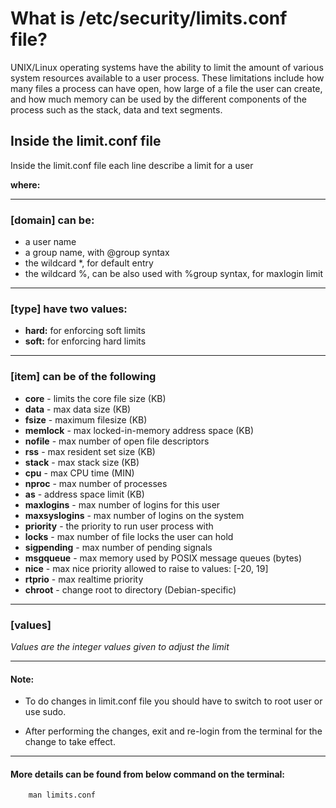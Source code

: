 # What is /etc/security/limits.conf file?

UNIX/Linux operating systems have the ability to limit the amount of various system resources available to a user process. These limitations include how many files a process can have open, how large of a file the user can create, and how much memory can be used by the different components of the process such as the stack, data and text segments.

## Inside the limit.conf file

Inside the limit.conf file each line describe a limit for a user

**where:**

---
### [domain] can be:
* a user name
* a group name, with @group syntax
* the wildcard *, for default entry
* the wildcard %, can be also used with %group syntax,
                 for maxlogin limit
---
### [type] have two values:
* **hard:** for enforcing soft limits
* **soft:** for enforcing hard limits
---
    
### [item] can be of the following

* **core** - limits the core file size (KB)
* **data** - max data size (KB)
* **fsize** - maximum filesize (KB)
* **memlock** - max locked-in-memory address space (KB)
* **nofile** - max number of open file descriptors
* **rss** - max resident set size (KB)
* **stack** - max stack size (KB)
* **cpu** - max CPU time (MIN)
* **nproc** - max number of processes
* **as** - address space limit (KB)
* **maxlogins** - max number of logins for this user
* **maxsyslogins** - max number of logins on the system
* **priority** - the priority to run user process with
* **locks** - max number of file locks the user can hold
* **sigpending** - max number of pending signals
* **msgqueue** - max memory used by POSIX message queues (bytes)
* **nice** - max nice priority allowed to raise to values: [-20, 19]
* **rtprio** - max realtime priority
* **chroot** - change root to directory (Debian-specific)
---
### [values] 
    
*Values are the integer values given to adjust the limit*
    
---
    
#### Note:

* To do changes in limit.conf file you should have to switch to root user or use sudo.

* After performing the changes, exit and re-login from the terminal for the change to take effect.

---    
#### More details can be found from below command on the terminal:
```
    man limits.conf
```

